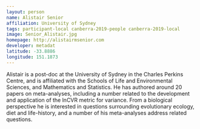 ```yaml
---
layout: person
name: Alistair Senior
affiliation: University of Sydney
tags: participant-local canberra-2019-people canberra-2019-local
image: Senior_Alistair.jpg
homepage: http://alistairmsenior.com
developer: metadat
latitude: -33.8886
longitude: 151.1873
---
```

Alistair is a post-doc at the University of Sydney in the Charles Perkins Centre, and is affiliated with the Schools of Life and Environmental Sciences, and Mathematics and Statistics. He has authored around 20 papers on meta-analyses, including a number related to the development and application of the lnCVR metric for variance. From a biological perspective he is interested in questions surrounding evolutionary ecology, diet and life-history, and a number of his meta-analyses address related questions.